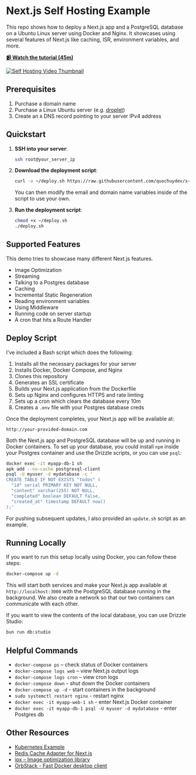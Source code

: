 # Next.js Self Hosting Example

This repo shows how to deploy a Next.js app and a PostgreSQL database on a Ubuntu Linux server using Docker and Nginx. It showcases using several features of Next.js like caching, ISR, environment variables, and more.

[**📹 Watch the tutorial (45m)**](https://www.youtube.com/watch?v=sIVL4JMqRfc)

[![Self Hosting Video Thumbnail](https://img.youtube.com/vi/sIVL4JMqRfc/0.jpg)](https://www.youtube.com/watch?v=sIVL4JMqRfc)

## Prerequisites

1. Purchase a domain name
2. Purchase a Linux Ubuntu server (e.g. [droplet](https://www.digitalocean.com/products/droplets))
3. Create an `A` DNS record pointing to your server IPv4 address

## Quickstart

1. **SSH into your server**:

   ```bash
   ssh root@your_server_ip
   ```

2. **Download the deployment script**:

   ```bash
   curl -o ~/deploy.sh https://raw.githubusercontent.com/quochuydev/x-app-v1/main/deploy.sh
   ```

   You can then modify the email and domain name variables inside of the script to use your own.

3. **Run the deployment script**:

   ```bash
   chmod +x ~/deploy.sh
   ./deploy.sh
   ```

## Supported Features

This demo tries to showcase many different Next.js features.

- Image Optimization
- Streaming
- Talking to a Postgres database
- Caching
- Incremental Static Regeneration
- Reading environment variables
- Using Middleware
- Running code on server startup
- A cron that hits a Route Handler

## Deploy Script

I've included a Bash script which does the following:

1. Installs all the necessary packages for your server
1. Installs Docker, Docker Compose, and Nginx
1. Clones this repository
1. Generates an SSL certificate
1. Builds your Next.js application from the Dockerfile
1. Sets up Nginx and configures HTTPS and rate limting
1. Sets up a cron which clears the database every 10m
1. Creates a `.env` file with your Postgres database creds

Once the deployment completes, your Next.js app will be available at:

```
http://your-provided-domain.com
```

Both the Next.js app and PostgreSQL database will be up and running in Docker containers. To set up your database, you could install `npm` inside your Postgres container and use the Drizzle scripts, or you can use `psql`:

```bash
docker exec -it myapp-db-1 sh
apk add --no-cache postgresql-client
psql -U myuser -d mydatabase -c '
CREATE TABLE IF NOT EXISTS "todos" (
  "id" serial PRIMARY KEY NOT NULL,
  "content" varchar(255) NOT NULL,
  "completed" boolean DEFAULT false,
  "created_at" timestamp DEFAULT now()
);'
```

For pushing subsequent updates, I also provided an `update.sh` script as an example.

## Running Locally

If you want to run this setup locally using Docker, you can follow these steps:

```bash
docker-compose up -d
```

This will start both services and make your Next.js app available at `http://localhost:3000` with the PostgreSQL database running in the background. We also create a network so that our two containers can communicate with each other.

If you want to view the contents of the local database, you can use Drizzle Studio:

```bash
bun run db:studio
```

## Helpful Commands

- `docker-compose ps` – check status of Docker containers
- `docker-compose logs web` – view Next.js output logs
- `docker-compose logs cron` – view cron logs
- `docker-compose down` - shut down the Docker containers
- `docker-compose up -d` - start containers in the background
- `sudo systemctl restart nginx` - restart nginx
- `docker exec -it myapp-web-1 sh` - enter Next.js Docker container
- `docker exec -it myapp-db-1 psql -U myuser -d mydatabase` - enter Postgres db

## Other Resources

- [Kubernetes Example](https://github.com/ezeparziale/nextjs-k8s)
- [Redis Cache Adapter for Next.js](https://github.com/vercel/next.js/tree/canary/examples/cache-handler-redis)
- [ipx – Image optimization library](https://github.com/unjs/ipx)
- [OrbStack - Fast Docker desktop client](https://orbstack.dev/)
